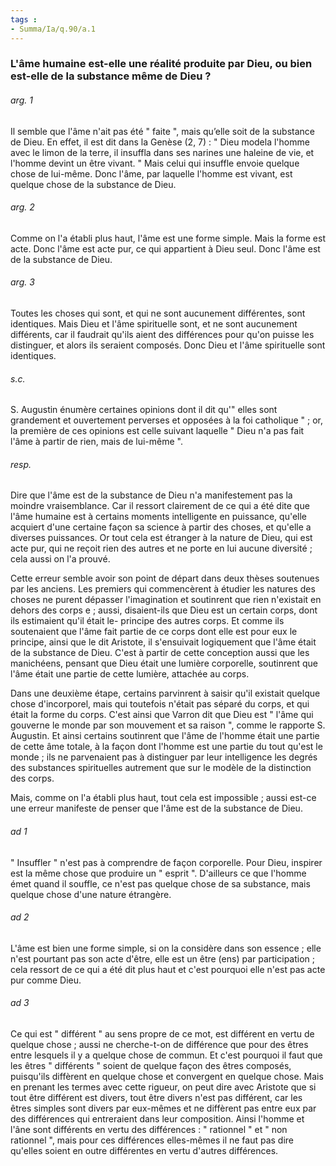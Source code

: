 ```yaml
---
tags : 
- Summa/Ia/q.90/a.1
---
```


### L'âme humaine est-elle une réalité produite par Dieu, ou bien est-elle de la substance même de Dieu ?



###### arg. 1
Il semble que l'âme n'ait pas été " faite ", mais qu’elle soit de la substance de Dieu. En effet, il est dit dans la Genèse (2, 7) : " Dieu modela l'homme avec le limon de la terre, il insuffla dans ses narines une haleine de vie, et l'homme devint un être vivant. " Mais celui qui insuffle envoie quelque chose de lui-même. Donc l'âme, par laquelle l'homme est vivant, est quelque chose de la substance de Dieu. 

###### arg. 2
Comme on l'a établi plus haut, l'âme est une forme simple. Mais la forme est acte. Donc l'âme est acte pur, ce qui appartient à Dieu seul. Donc l'âme est de la substance de Dieu. 

###### arg. 3
Toutes les choses qui sont, et qui ne sont aucunement différentes, sont identiques. Mais Dieu et l'âme spirituelle sont, et ne sont aucunement différents, car il faudrait qu'ils aient des différences pour qu'on puisse les distinguer, et alors ils seraient composés. Donc Dieu et l'âme spirituelle sont identiques. 

###### s.c.
S. Augustin énumère certaines opinions dont il dit qu'" elles sont grandement et ouvertement perverses et opposées à la foi catholique " ; or, la première de ces opinions est celle suivant laquelle " Dieu n'a pas fait l'âme à partir de rien, mais de lui-même ". 

###### resp.
Dire que l'âme est de la substance de Dieu n'a manifestement pas la moindre vraisemblance. Car il ressort clairement de ce qui a été dite que l'âme humaine est à certains moments intelligente en puissance, qu'elle acquiert d'une certaine façon sa science à partir des choses, et qu'elle a diverses puissances. Or tout cela est étranger à la nature de Dieu, qui est acte pur, qui ne reçoit rien des autres et ne porte en lui aucune diversité ; cela aussi on l'a prouvé. 

Cette erreur semble avoir son point de départ dans deux thèses soutenues par les anciens. Les premiers qui commencèrent à étudier les natures des choses ne purent dépasser l'imagination et soutinrent que rien n'existait en dehors des corps e ; aussi, disaient-ils que Dieu est un certain corps, dont ils estimaient qu'il était le- principe des autres corps. Et comme ils soutenaient que l'âme fait partie de ce corps dont elle est pour eux le principe, ainsi que le dit Aristote, il s'ensuivait logiquement que l'âme était de la substance de Dieu. C'est à partir de cette conception aussi que les manichéens, pensant que Dieu était une lumière corporelle, soutinrent que l'âme était une partie de cette lumière, attachée au corps. 

Dans une deuxième étape, certains parvinrent à saisir qu'il existait quelque chose d'incorporel, mais qui toutefois n'était pas séparé du corps, et qui était la forme du corps. C'est ainsi que Varron dit que Dieu est " l'âme qui gouverne le monde par son mouvement et sa raison ", comme le rapporte S. Augustin. Et ainsi certains soutinrent que l'âme de l'homme était une partie de cette âme totale, à la façon dont l'homme est une partie du tout qu'est le monde ; ils ne parvenaient pas à distinguer par leur intelligence les degrés des substances spirituelles autrement que sur le modèle de la distinction des corps. 

Mais, comme on l'a établi plus haut, tout cela est impossible ; aussi est-ce une erreur manifeste de penser que l'âme est de la substance de Dieu. 

###### ad 1
" Insuffler " n'est pas à comprendre de façon corporelle. Pour Dieu, inspirer est la même chose que produire un " esprit ". D'ailleurs ce que l'homme émet quand il souffle, ce n'est pas quelque chose de sa substance, mais quelque chose d'une nature étrangère. 

###### ad 2
L'âme est bien une forme simple, si on la considère dans son essence ; elle n'est pourtant pas son acte d'être, elle est un être (ens) par participation ; cela ressort de ce qui a été dit plus haut et c'est pourquoi elle n'est pas acte pur comme Dieu. 

###### ad 3
Ce qui est " différent " au sens propre de ce mot, est différent en vertu de quelque chose ; aussi ne cherche-t-on de différence que pour des êtres entre lesquels il y a quelque chose de commun. Et c'est pourquoi il faut que les êtres " différents " soient de quelque façon des êtres composés, puisqu'ils diffèrent en quelque chose et convergent en quelque chose. Mais en prenant les termes avec cette rigueur, on peut dire avec Aristote que si tout être différent est divers, tout être divers n'est pas différent, car les êtres simples sont divers par eux-mêmes et ne diffèrent pas entre eux par des différences qui entreraient dans leur composition. Ainsi l'homme et l'âne sont différents en vertu des différences : " rationnel " et " non rationnel ", mais pour ces différences elles-mêmes il ne faut pas dire qu'elles soient en outre différentes en vertu d'autres différences. 

